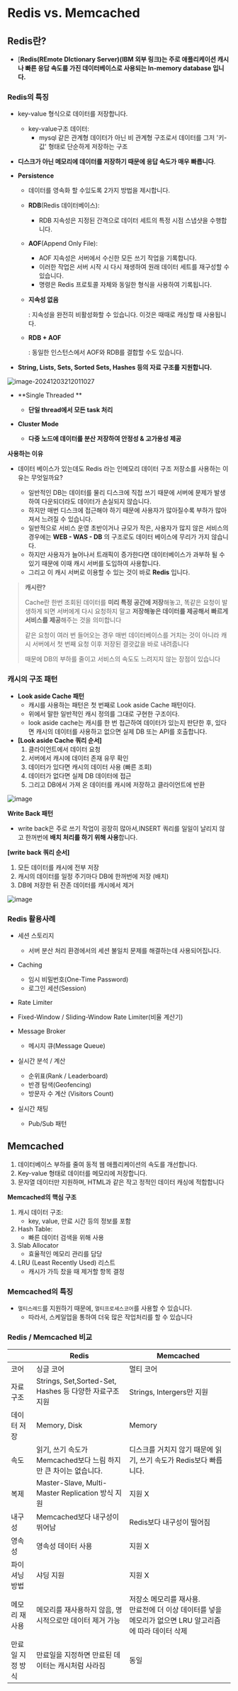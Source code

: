 # Redis vs. Memcached



## Redis란?

- [**Redis(REmote DIctionary Server)(IBM 외부 링크)는 주로 애플리케이션 캐시나 빠른 응답 속도를 가진 데이터베이스로 사용되는 In-memory database 입니다.**

### Redis의 특징

- key-value 형식으로 데이터를 저장합니다.

  - key-value구조 데이터:
    - mysql 같은 관계형 데이터가 아닌 비 관계형 구조로서 데이터를 그저 '키-값' 형태로 단순하게 저장하는 구조

- **디스크가 아닌 메모리에 데이터를 저장하기 때문에 응답 속도가 매우 빠릅니다**.

- **Persistence** 

  - 데이터를 영속화 할 수있도록 2가지 방법을 제시합니다.

  - **RDB**(Redis 데이터베이스):

    - RDB 지속성은 지정된 간격으로 데이터 세트의 특정 시점 스냅샷을 수행합니다.

  - **AOF**(Append Only File):

    - AOF 지속성은 서버에서 수신한 모든 쓰기 작업을 기록합니다.
    - 이러한 작업은 서버 시작 시 다시 재생하여 원래 데이터 세트를 재구성할 수 있습니다.
    - 명령은 Redis 프로토콜 자체와 동일한 형식을 사용하여 기록됩니다.

  - **지속성 없음**

    : 지속성을 완전히 비활성화할 수 있습니다. 이것은 때때로 캐싱할 때 사용됩니다.

  - **RDB + AOF**

    : 동일한 인스턴스에서 AOF와 RDB를 결합할 수도 있습니다.

- **String, Lists, Sets, Sorted Sets, Hashes 등의 자료 구조를 지원합니다.**

![image-20241203212011027](C:\typora-image\image-20241203212011027.png)

- **Single Threaded **
  - **단일 thread에서 모든 task 처리**

- **Cluster Mode** 

  - **다중 노드에 데이터를 분산 저장하여 안정성 & 고가용성 제공**

    

**사용하는 이유**

- 데이터 베이스가 있는데도 Redis 라는 인메모리 데이터 구조 저장소를 사용하는 이유는 무엇일까요?

  - 일반적인 DB는 데이터를 물리 디스크에 직접 쓰기 때문에 서버에 문제가 발생하여 다운되더라도 데이터가 손실되지 않습니다.
  - 하지만 매번 디스크에 접근해야 하기 때문에 사용자가 많아질수록 부하가 많아져서 느려질 수 있습니다.
  - 일반적으로 서비스 운영 초반이거나 규모가 작은, 사용자가 많지 않은 서비스의 경우에는 **WEB - WAS - DB** 의 구조로도 데이터 베이스에 무리가 가지 않습니다.
  - 하지만 사용자가 늘어나서 트래픽이 증가한다면 데이터베이스가 과부하 될 수 있기 때문에 이때 캐시 서버를 도입하여 사용합니다.
  - 그리고 이 캐시 서버로 이용할 수 있는 것이 바로 **Redis** 입니다.

  

> **캐시란?**
>
> Cache란 한번 조회된 데이터를 **미리 특정 공간에 저장**해놓고, 똑같은 요청이 발생하게 되면 서버에게 다시 요청하지 말고 **저장해놓은 데이터를 제공해서 빠르게 서비스를 제공**해주는 것을 의미합니다
>
> 같은 요청이 여러 번 들어오는 경우 매번 데이터베이스를 거치는 것이 아니라 캐시 서버에서 첫 번째 요청 이후 저장된 결괏값을 바로 내려줍니다
>
> 때문에 DB의 부하를 줄이고 서비스의 속도도 느려지지 않는 장점이 있습니다

### 캐시의 구조 패턴

- **Look aside Cache 패턴**
  - 캐시를 사용하는 패턴은 첫 번째로 Look aside Cache 패턴이다.
  - 위에서 말한 일반적인 캐시 정의를 그대로 구현한 구조이다.
  - look aside cache는 캐시를 한 번 접근하여 데이터가 있는지 판단한 후, 있다면 캐시의 데이터를 사용하고 없으면 실제 DB 또는 API를 호출합니다.
- **[Look aside Cache 쿼리 순서]**
  1. 클라이언트에서 데이터 요청
  2. 서버에서 캐시에 데이터 존재 유무 확인
  3. 데이터가 있다면 캐시의 데이터 사용 (빠른 조회)
  4. 데이터가 없다면 실제 DB 데이터에 접근
  5. 그리고 DB에서 가져 온 데이터를 캐시에 저장하고 클라이언트에 반환

![image](https://github.com/user-attachments/assets/0dc1730d-d6c8-4287-bf9e-471695e9e809)


**Write Back 패턴**

- write back은 주로 쓰기 작업이 굉장히 많아서,INSERT 쿼리를 일일이 날리지 않고 한꺼번에 **배치 처리를 하기 위해 사용**합니다.

**[write back 쿼리 순서]**

1. 모든 데이터를 캐시에 전부 저장
2. 캐시의 데이터를 일정 주기마다 DB에 한꺼번에 저장 (배치)
3. DB에 저장한 뒤  잔존 데이터를 캐시에서 제거

![image](https://github.com/user-attachments/assets/3881f1c8-ae97-4f1a-8a78-42533b40c23e)



### Redis  활용사례

- 세션 스토리지

  - 서버 분산 처리 환경에서의 세션 불일치 문제를 해결하는데 사용되어집니다.

- Caching 

  - 임시 비밀번호(One-Time Password) 
  - 로그인 세션(Session)   

-  Rate Limiter

  - Fixed-Window / Sliding-Window Rate Limiter(비율 계산기)

- Message Broker

  -  메시지 큐(Message Queue)

- 실시간 분석 / 계산

  - 순위표(Rank / Leaderboard) 
  - 반경 탐색(Geofencing) 
  - 방문자 수 계산  (Visitors Count) 

- 실시간 채팅

  - Pub/Sub 패턴

  

## Memcached

1. 데이터베이스 부하를 줄여 동적 웹 애플리케이션의 속도를 개선합니다.
2. Key-value 형태로 데이터를 메모리에 저장합니다.
3. 문자열 데이터만 지원하며, HTML과 같은 작고 정적인 데이터 캐싱에 적합합니다

**Memcached의 핵심 구조**

1. 캐시 데이터 구조:
   - key, value, 만료 시간 등의 정보를 포함
2. Hash Table:
   - 빠른 데이터 검색을 위해 사용
3. Slab Allocator
   - 효율적인 메모리 관리를 담당
4. LRU (Least Recently Used) 리스트
   - 캐시가 가득 찼을 때 제거할 항목 결정

### Memcached의 특징

- `멀티스레드`를 지원하기 때문에, `멀티프로세스코어`를 사용할 수 있습니다. 
  - 따라서, 스케일업을 통하여 더욱 많은 작업처리를 할 수 있습니다

### **Redis / Memcached 비교**

|                  | **Redis**                                                    | **Memcached**                                                |
| ---------------- | ------------------------------------------------------------ | ------------------------------------------------------------ |
| 코어             | 싱글 코어                                                    | 멀티 코어                                                    |
| 자료구조         | Strings, Set,Sorted-Set, Hashes 등 다양한 자료구조 지원      | Strings, Intergers만 지원                                    |
| 데이터 저장      | Memory, Disk                                                 | Memory                                                       |
| 속도             | 읽기, 쓰기 속도가 Memcached보다 느림 하지만 큰 차이는 없습니다. | 디스크를 거치지 않기 때문에 읽기, 쓰기 속도가 Redis보다 빠릅니다. |
| 복제             | Master-Slave, Multi-Master Replication 방식 지원             | 지원 X                                                       |
| 내구성           | Memcached보다 내구성이 뛰어남                                | Redis보다 내구성이 떨어짐                                    |
| 영속성           | 영속성 데이터 사용                                           | 지원 X                                                       |
| 파이셔닝 방법    | 샤딩 지원                                                    | 지원 X                                                       |
| 메모리 재사용    | 메모리를 재사용하지 않음, 명시적으로만 데이터 제거 가능      | 저장소 메모리를 재사용. <br />만료전에 더 이상 데이터를 넣을 메모리가 없으면 LRU 알고리즘에 따라 데이터 삭제 |
| 만료일 지정 방식 | 만료일을 지정하면 만료된 데이터는 캐시처럼 사라짐            | 동일                                                         |
